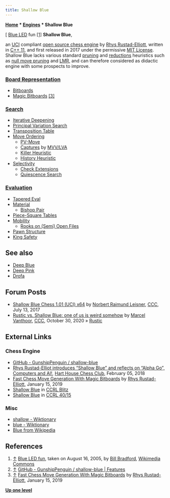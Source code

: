 ```yaml
---
title: Shallow Blue
---
```

**[Home](Home "Home") \* [Engines](Engines "Engines") \* Shallow Blue**



[ [Blue LED](https://en.wikipedia.org/wiki/Light-emitting_diode#blue_LED) fun <a id="cite-note-1" href="#cite-ref-1">[1]</a>
**Shallow Blue**,  

an [UCI](UCI "UCI") compliant [open source chess engine](Category:Open_Source "Category:Open Source") by [Rhys Rustad-Elliott](Rhys_Rustad-Elliott "Rhys Rustad-Elliott"), written in [C++ 11](Cpp "Cpp"), and first released in 2017 under the permissive [MIT License](Massachusetts_Institute_of_Technology#License "Massachusetts Institute of Technology"). Shallow Blue lacks various standard [pruning](Pruning "Pruning") and [reductions](Reductions "Reductions") heuristics such as [null move pruning](Null_Move_Pruning "Null Move Pruning") and [LMR](Late_Move_Reductions "Late Move Reductions"),
and can therefore considered as didactic engine with some prospects to improve.



### [Board Representation](Board_Representation "Board Representation")


* [Bitboards](Bitboards "Bitboards")
* [Magic Bitboards](Magic_Bitboards "Magic Bitboards") <a id="cite-note-3" href="#cite-ref-3">[3]</a>


### [Search](Search "Search")


* [Iterative Deepening](Iterative_Deepening "Iterative Deepening")
* [Principal Variation Search](Principal_Variation_Search "Principal Variation Search")
* [Transposition Table](Transposition_Table "Transposition Table")
* [Move Ordering](Move_Ordering "Move Ordering")
	+ [PV-Move](PV-Move "PV-Move")
	+ [Captures](Captures "Captures") by [MVV/LVA](MVV-LVA "MVV-LVA")
	+ [Killer Heuristic](Killer_Heuristic "Killer Heuristic")
	+ [History Heuristic](History_Heuristic "History Heuristic")
* [Selectivity](Selectivity "Selectivity")
	+ [Check Extensions](Check_Extensions "Check Extensions")
	+ [Quiescence Search](Quiescence_Search "Quiescence Search")


### [Evaluation](Evaluation "Evaluation")


* [Tapered Eval](Tapered_Eval "Tapered Eval")
* [Material](Material "Material")
	+ [Bishop Pair](Bishop_Pair "Bishop Pair")
* [Piece-Square Tables](Piece-Square_Tables "Piece-Square Tables")
* [Mobility](Mobility "Mobility")
	+ [Rooks on (Semi) Open Files](Rook_on_Open_File "Rook on Open File")
* [Pawn Structure](Pawn_Structure "Pawn Structure")
* [King Safety](King_Safety "King Safety")


## See also


* [Deep Blue](Deep_Blue "Deep Blue")
* [Deep Pink](Deep_Pink "Deep Pink")
* [Drofa](Drofa "Drofa")


## Forum Posts


* [Shallow Blue Chess 1.01 (UCI) x64](http://www.talkchess.com/forum3/viewtopic.php?f=2&t=64587) by [Norbert Raimund Leisner](Norbert_Raimund_Leisner "Norbert Raimund Leisner"), [CCC](CCC "CCC"), July 13, 2017
* [Rustic vs. Shallow Blue: one of us is weird somehow](http://www.talkchess.com/forum3/viewtopic.php?f=7&t=75605) by [Marcel Vanthoor](Marcel_Vanthoor "Marcel Vanthoor"), [CCC](CCC "CCC"), October 30, 2020 » [Rustic](Rustic "Rustic")


## External Links


### Chess Engine


* [GitHub - GunshipPenguin / shallow-blue](https://github.com/GunshipPenguin/shallow-blue)
* [Rhys Rustad-Elliot introduces “Shallow Blue” and reflects on “Alpha Go”, Computers and AI!](https://harthousechess.com/2018/02/05/chess-movie-night-lecture-humans-v-engines/), [Hart House Chess Club](https://harthousechess.com/), February 05, 2018
* [Fast Chess Move Generation With Magic Bitboards](https://rhysre.net/fast-chess-move-generation-with-magic-bitboards.html) by [Rhys Rustad-Elliott](Rhys_Rustad-Elliott "Rhys Rustad-Elliott"), January 15, 2019
* [Shallow Blue](https://ccrl.chessdom.com/ccrl/404/cgi/compare_engines.cgi?family=Shallowblue&print=Rating+list&print=Results+table&print=LOS+table&print=Ponder+hit+table&print=Eval+difference+table&print=Comopp+gamenum+table&print=Overlap+table&print=Score+with+common+opponents) in [CCRL Blitz](CCRL "CCRL")
* [Shallow Blue](https://ccrl.chessdom.com/ccrl/4040/cgi/compare_engines.cgi?family=Shallowblue&print=Rating+list&print=Results+table&print=LOS+table&print=Ponder+hit+table&print=Eval+difference+table&print=Comopp+gamenum+table&print=Overlap+table&print=Score+with+common+opponents) in [CCRL 40/15](CCRL "CCRL")


### Misc


* [shallow - Wiktionary](https://en.wiktionary.org/wiki/shallow)
* [blue - Wiktionary](https://en.wiktionary.org/wiki/blue)
* [Blue from Wikipedia](https://en.wikipedia.org/wiki/Blue)


## References


1. <a id="cite-ref-1" href="#cite-note-1">↑</a> [Blue LED fun](https://www.flickr.com/photos/mrbill/34651005/), taken on August 16, 2005, by [Bill Bradford](https://www.flickr.com/people/41894183508@N01), [Wikimedia Commons](https://en.wikipedia.org/wiki/Wikimedia_Commons)
2. <a id="cite-ref-2" href="#cite-note-2">↑</a> [GitHub - GunshipPenguin / shallow-blue | Features](https://github.com/GunshipPenguin/shallow-blue#features)
3. <a id="cite-ref-3" href="#cite-note-3">↑</a> [Fast Chess Move Generation With Magic Bitboards](https://rhysre.net/fast-chess-move-generation-with-magic-bitboards.html) by [Rhys Rustad-Elliott](Rhys_Rustad-Elliott "Rhys Rustad-Elliott"), January 15, 2019

**[Up one level](Engines "Engines")**







 
